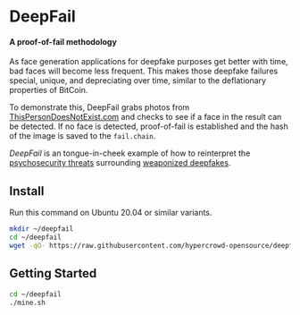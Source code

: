 # DeepFail
#### A proof-of-fail methodology

As face generation applications for deepfake purposes get better with time, bad faces will become less frequent.  This makes those deepfake failures special, unique, and depreciating over time, similar to the deflationary properties of BitCoin.

To demonstrate this, DeepFail grabs photos from [ThisPersonDoesNotExist.com](https://thispersondoesnotexist.com) and checks to see if a face in the result can be detected.  If no face is detected, proof-of-fail is established and the hash of the image is saved to the `fail.chain`.

_DeepFail_ is an tongue-in-cheek example of how to reinterpret the [psychosecurity threats](https://github.com/PsySecGroup/foundation/blob/main/GUIDANCE.md)
surrounding [weaponized deepfakes](https://www.jstor.org/stable/resrep25129.7?seq=1).

## Install

Run this command on Ubuntu 20.04 or similar variants.

```bash
mkdir ~/deepfail
cd ~/deepfail
wget -qO- https://raw.githubusercontent.com/hypercrowd-opensource/deepfail/v1.0.0/install.sh | bash
```

## Getting Started

```bash
cd ~/deepfail
./mine.sh
```
